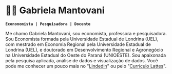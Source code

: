 # 👩‍🏫 Gabriela Mantovani

**`Econonomista | Pesquisadora | Docente`**

Me chamo Gabriela Mantovani, sou economista, professora e pesquisadora. Sou Economista formada pela Universidade Estadual de Londrina (UEL), com mestrado em Economia Regional pela Universidade Estadual de Londrina (UEL), e doutorado em Desenvolvimento Regional e Agronegócio na Universidade Estadual do Oeste do Paraná (UNIOESTE). Sou apaixonada pela pesquisa aplicada, análise de dados e visualização de dados. Você pode me conhecer um pouco mais no "[Lindedin](www.linkedin.com/in/gabrielagmantovani)" ou pelo "[Currículo Lattes](http://lattes.cnpq.br/6896109464975549)".


